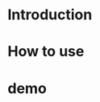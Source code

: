 Introduction
================================



How to use
================================


demo
================================
